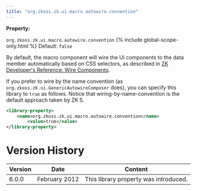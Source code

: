```yaml
---
title: "org.zkoss.zk.ui.macro.autowire.convention"
---
```


**Property:**

`org.zkoss.zk.ui.macro.autowire.convention`
{% include global-scope-only.html %}
Default:  `false`

By default, the macro component will wire the UI components to the data
member automatically based on CSS selectors, as described in [ZK Developer's Reference: Wire Components]({{site.baseurl}}/zk_dev_ref/mvc/wire_components).

If you prefer to wire by the name convention (as
`org.zkoss.zk.ui.GenericAutowireComposer` does), you
can specify this library to `true` as follows. Notice that
wiring-by-name-convention is the default approach taken by ZK 5.

```xml
<library-property>
    <name>org.zkoss.zk.ui.macro.autowire.convention</name>
        <value>true</value>
</library-property>
```

# Version History

| Version | Date          | Content                               |
|---------|---------------|---------------------------------------|
| 6.0.0   | February 2012 | This library property was introduced. |
